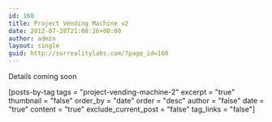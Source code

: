 ```yaml
---
id: 160
title: Project Vending Machine v2
date: 2012-07-28T21:08:26+00:00
author: admin
layout: single
guid: http://surrealitylabs.com/?page_id=160
---
```

Details coming soon

[posts-by-tag tags = "project-vending-machine-2" excerpt = "true" thumbnail = "false" order_by = "date" order = "desc" author = "false" date = "true" content = "true" exclude_current_post = "false" tag_links = "false"]